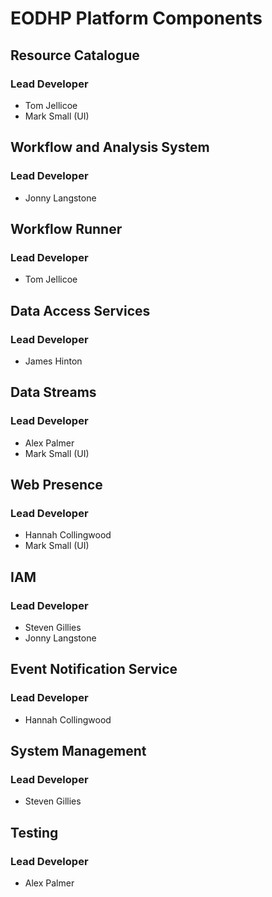 # EODHP Platform Components

## Resource Catalogue

### Lead Developer

- Tom Jellicoe
- Mark Small (UI)

## Workflow and Analysis System

### Lead Developer

- Jonny Langstone

## Workflow Runner

### Lead Developer

- Tom Jellicoe

## Data Access Services

### Lead Developer

- James Hinton

## Data Streams

### Lead Developer

- Alex Palmer
- Mark Small (UI)

## Web Presence

### Lead Developer

- Hannah Collingwood
- Mark Small (UI)

## IAM

### Lead Developer

- Steven Gillies
- Jonny Langstone

## Event Notification Service

### Lead Developer

- Hannah Collingwood

## System Management

### Lead Developer

- Steven Gillies

## Testing

### Lead Developer

- Alex Palmer
